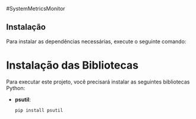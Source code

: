 #SystemMetricsMonitor

## Instalação
Para instalar as dependências necessárias, execute o seguinte comando:

# Instalação das Bibliotecas

Para executar este projeto, você precisará instalar as seguintes bibliotecas Python:

- **psutil**:
  ```bash
  pip install psutil
